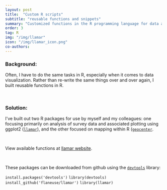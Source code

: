 ```yaml
---
layout: post
title:  "Custom R scripts"
subtitle: "reusable functions and snippets"
summary: "Customized functions in the R programming language for data analysis and visualization"
order: 3
tag: R
img: "/img/llamar"
icon: "/img/llamar_icon.png"
co-authors:
---
```


### Background:
Often, I have to do the same tasks in R, especially when it comes to data visualization. Rather than re-write the same things over and over again, I built reusable functions in R.

<br>

### Solution:
I've built out two R packages for use by myself and my colleagues: one focusing primarily on analysis of survey data and associated plotting using ggplot2 ([`llamar`](http://lauradhughes.com/llamar/)), and the other focused on mapping within R ([`geocenter`]().

<br>

View available functions at [llamar website](http://lauradhughes.com/llamar/).

<br>

These packages can be downloaded from github using the [`devtools`](https://www.rstudio.com/products/rpackages/devtools/) library:

`install.packages('devtools')`
`library(devtools)`
`install_github('flaneuse/llamar')`
`library(llamar)`

<br>
